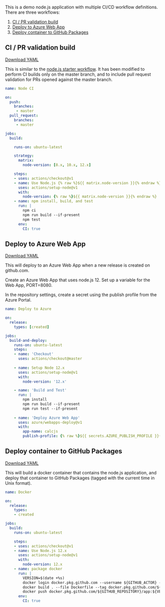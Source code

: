 This is a demo node.js application with multiple CI/CD workflow
definitions.  There are three workflows:

1. [CI / PR validation build](#ci--pr-validation-build)
2. [Deploy to Azure Web App](#deploy-to-azure-web-app)
3. [Deploy container to GitHub Packages](#deploy-container-to-github-packages)

## CI / PR validation build

[Download YAML](ci.yml)

This is similar to the [node.js starter workflow](https://github.com/actions/starter-workflows/blob/master/ci/node.js.yml).  It has been modified to perform CI builds only on the master branch, and to include pull request validation for PRs opened against the master branch.

```yaml
name: Node CI

on:
  push:
    branches:
     - master
  pull_request:
    branches:
     - master

jobs:
  build:

    runs-on: ubuntu-latest

    strategy:
      matrix:
        node-version: [8.x, 10.x, 12.x]

    steps:
    - uses: actions/checkout@v1
    - name: Use Node.js {% raw %}${{ matrix.node-version }}{% endraw %}
      uses: actions/setup-node@v1
      with:
        node-version: {% raw %}${{ matrix.node-version }}{% endraw %}
    - name: npm install, build, and test
      run: |
        npm ci
        npm run build --if-present
        npm test
      env:
        CI: true
```

## Deploy to Azure Web App

[Download YAML](azure-deploy.yml)

This will deploy to an Azure Web App when a new release is created on
github.com.

Create an Azure Web App that uses node.js 12.  Set up a variable for the
Web App, PORT=8080.

In the repository settings, create a secret using the publish profile
from the Azure Portal.

```yaml
name: Deploy to Azure

on:
  release:
    types: [created]

jobs:
  build-and-deploy:
    runs-on: ubuntu-latest
    steps:
    - name: 'Checkout' 
      uses: actions/checkout@master
    
    - name: Setup Node 12.x
      uses: actions/setup-node@v1
      with:
        node-version: '12.x'

    - name: 'Build and Test'
      run: |
        npm install
        npm run build --if-present
        npm run test --if-present
       
    - name: 'Deploy Azure Web App'
      uses: azure/webapps-deploy@v1
      with: 
        app-name: calcjs
        publish-profile: {% raw %}${{ secrets.AZURE_PUBLISH_PROFILE }}{% endraw %}
```

## Deploy container to GitHub Packages

[Download YAML](gpr.yml)

This will build a docker container that contains the node.js application,
and deploy that container to GitHub Packages (tagged with the current
time in Unix format).

```yaml
name: Docker

on:
  release:
    types:
    - created

jobs:
  build:
    runs-on: ubuntu-latest

    steps:
    - uses: actions/checkout@v1
    - name: Use Node.js 12.x
      uses: actions/setup-node@v1
      with:
        node-version: 12.x
    - name: package docker
      run: |
        VERSION=$(date +%s)
        docker login docker.pkg.github.com --username ${GITHUB_ACTOR} --password {% raw %}${{ secrets.GITHUB_TOKEN }}{% endraw %}
        docker build . --file Dockerfile --tag docker.pkg.github.com/${GITHUB_REPOSITORY}/app:${VERSION}
        docker push docker.pkg.github.com/${GITHUB_REPOSITORY}/app:${VERSION}
      env:
        CI: true
```
